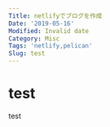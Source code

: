 ```yaml
---
Title: netlifyでブログを作成
Date: '2019-05-16'
Modified: Invalid date
Category: Misc
Tags: 'netlify,pelican'
Slug: test
---
```

# test

test
